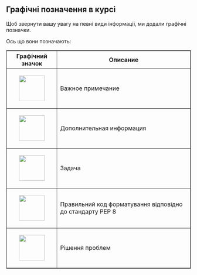 ## Графічні позначення в курсі

Щоб звернути вашу увагу на певні види інформації, ми додали графічні позначки.

Ось що вони позначають:

<table align="center" border="1" cellpadding="1" cellspacing="1">
	<thead>
		<tr>
			<th><font style="vertical-align: inherit;"><font style="vertical-align: inherit;">Графічний значок</font></font></th>
			<th><font style="vertical-align: inherit;"><font style="vertical-align: inherit;">Описание</font></font></th>
		</tr>
	</thead>
	<tbody>
		<tr>
			<td>
			<p style="text-align: center;"><img alt="" height="70" src="https://ucarecdn.com/3c474bd0-886e-46ca-990e-0379ca60a1a8/" width="70"></p>
			</td>
			<td><font style="vertical-align: inherit;"><font style="vertical-align: inherit;">Важное примечание</font></font></td>
		</tr>
		<tr>
			<td>
			<p style="text-align: center;"><img alt="" height="70" src="https://ucarecdn.com/dea88972-420a-4284-b782-e27056f4e039/" width="70"></p>
			</td>
			<td><font style="vertical-align: inherit;"><font style="vertical-align: inherit;">Дополнительная информация</font></font></td>
		</tr>
		<tr>
			<td>
			<p style="text-align: center;"><img alt="" height="70" src="https://ucarecdn.com/285d8663-fc03-4802-9d33-5fc6c9b3a3f6/" width="70"></p>
			</td>
			<td><font style="vertical-align: inherit;"><font style="vertical-align: inherit;">Задача</font></font></td>
		</tr>
		<tr>
			<td>
			<p style="text-align: center;"><img alt="" height="70" src="https://ucarecdn.com/98c02b54-86aa-4f26-a529-255ac7af1017/" width="70"></p>
			</td>
			<td><font style="vertical-align: inherit;"><font style="vertical-align: inherit;">Правильний код форматування відповідно до стандарту PEP 8</font></font></td>
		</tr>
		<tr>
			<td>
			<p style="text-align: center;"><img alt="" height="70" src="https://ucarecdn.com/d215d293-e8b2-43f4-8975-157d3fcf5d50/" width="70"></p>
			</td>
			<td>
			<p><font style="vertical-align: inherit;"><font style="vertical-align: inherit;">Рішення проблем</font></font></p>
			</td>
		</tr>
	</tbody>
</table>



